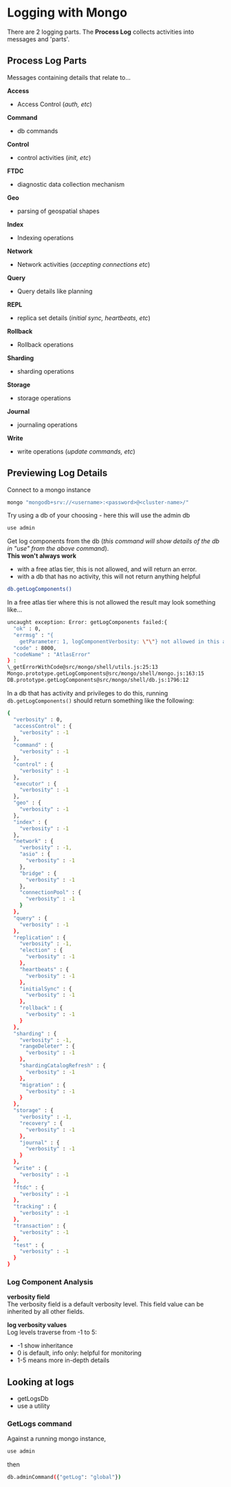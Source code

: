 # Logging with Mongo
There are 2 logging parts. The **Process Log** collects activities into messages and 'parts'.  

## Process Log Parts
Messages containing details that relate to...  

**Access**  
- Access Control (_auth, etc_)  

**Command**
- db commands  

**Control**
- control activities (_init, etc_)

**FTDC**
- diagnostic data collection mechanism

**Geo**
- parsing of geospatial shapes

**Index**
- Indexing operations

**Network**
- Network activities (_accepting connections etc_)

**Query**
- Query details like planning

**REPL**
- replica set details (_initial sync, heartbeats, etc_)

**Rollback**
- Rollback operations

**Sharding**
- sharding operations

**Storage**  
- storage operations  

**Journal**
- journaling operations

**Write**
- write operations (_update commands, etc_)


## Previewing Log Details
Connect to a mongo instance
```bash
mongo "mongodb+srv://<username>:<password>@<cluster-name>/"
```

Try using a db of your choosing - here this will use the admin db
```bash
use admin
```


Get log components from the db (_this command will show details of the db in "use" from the above command_).  
**This won't always work** 
- with a free atlas tier, this is not allowed, and will return an error.    
- with a db that has no activity, this will not return anything helpful
```bash
db.getLogComponents()
```

In a free atlas tier where this is not allowed the result may look something like...
```bash
uncaught exception: Error: getLogComponents failed:{
  "ok" : 0,
  "errmsg" : "{
    getParameter: 1, logComponentVerbosity: \"\"} not allowed in this atlas tier",
  "code" : 8000,
  "codeName" : "AtlasError"
} :
\_getErrorWithCode@src/mongo/shell/utils.js:25:13
Mongo.prototype.getLogComponents@src/mongo/shell/mongo.js:163:15
DB.prototype.getLogComponents@src/mongo/shell/db.js:1796:12

```

In a db that has activity and privileges to do this, running `db.getLogComponents()` should return something like the following:
```bash
{
  "verbosity" : 0,
  "accessControl" : {
    "verbosity" : -1
  },
  "command" : {
    "verbosity" : -1
  },
  "control" : {
    "verbosity" : -1
  },
  "executor" : {
    "verbosity" : -1
  },
  "geo" : {
    "verbosity" : -1
  },
  "index" : {
    "verbosity" : -1
  },
  "network" : {
    "verbosity" : -1,
    "asio" : {
      "verbosity" : -1
    },
    "bridge" : {
      "verbosity" : -1
    },
    "connectionPool" : {
      "verbosity" : -1
    }
  },
  "query" : {
    "verbosity" : -1
  },
  "replication" : {
    "verbosity" : -1,
    "election" : {
      "verbosity" : -1
    },
    "heartbeats" : {
      "verbosity" : -1
    },
    "initialSync" : {
      "verbosity" : -1
    },
    "rollback" : {
      "verbosity" : -1
    }
  },
  "sharding" : {
    "verbosity" : -1,
    "rangeDeleter" : {
      "verbosity" : -1
    },
    "shardingCatalogRefresh" : {
      "verbosity" : -1
    },
    "migration" : {
      "verbosity" : -1
    }
  },
  "storage" : {
    "verbosity" : -1,
    "recovery" : {
      "verbosity" : -1
    },
    "journal" : {
      "verbosity" : -1
    }
  },
  "write" : {
    "verbosity" : -1
  },
  "ftdc" : {
    "verbosity" : -1
  },
  "tracking" : {
    "verbosity" : -1
  },
  "transaction" : {
    "verbosity" : -1
  },
  "test" : {
    "verbosity" : -1
  }
}
```

### Log Component Analysis

**verbosity field**  
The verbosity field is a default verbosity level. This field value can be inherited by all other fields.  

**log verbosity values**  
Log levels traverse from -1 to 5:
- -1 show inheritance
- 0 is default, info only: helpful for monitoring
- 1-5 means more in-depth details

## Looking at logs
- getLogsDb
- use a utility

### GetLogs command
Against a running mongo instance,
```bash
use admin
```  
then
```bash
db.adminCommand({"getLog": "global"})
```